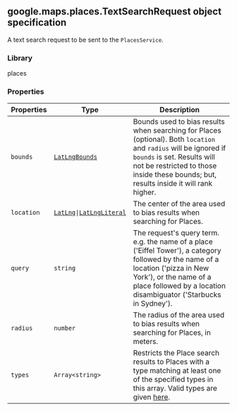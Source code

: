 <h2 id="TextSearchRequest">
google.maps.places.TextSearchRequest
object specification
</h2><p>A text search request to be sent to the <code>PlacesService</code>.</p><h3>Library</h3><p>places</p><h3>Properties</h3><table summary="interface TextSearchRequest - Properties" width="100%">
<thead>
<tr><th>Properties</th>
<th>Type</th>
<th>Description</th>
</tr></thead>
<tbody>
<tr>
<td><code>bounds</code></td>
<td><code><a href="https://github.com/amenadiel/google-maps-documentation/blob/master/docs/google.maps.LatLngBounds.md">LatLngBounds</a></code></td>
<td>Bounds used to bias results when searching for Places (optional). Both <code>location</code> and <code>radius</code> will be ignored if <code>bounds</code> is set. Results will not be restricted to those inside these bounds; but, results inside it will rank higher.</td>
</tr>
<tr>
<td><code>location</code></td>
<td><code><a href="https://github.com/amenadiel/google-maps-documentation/blob/master/docs/google.maps.LatLng.md">LatLng</a>|<a href="https://github.com/amenadiel/google-maps-documentation/blob/master/docs/google.maps.LatLngLiteral.md">LatLngLiteral</a></code></td>
<td>The center of the area used to bias results when searching for Places.</td>
</tr>
<tr>
<td><code>query</code></td>
<td><code>string</code></td>
<td>The request's query term. e.g. the name of a place ('Eiffel Tower'), a category followed by the name of a location ('pizza in New York'), or the name of a place followed by a location disambiguator ('Starbucks in Sydney').</td>
</tr>
<tr>
<td><code>radius</code></td>
<td><code>number</code></td>
<td>The radius of the area used to bias results when searching for Places, in meters.</td>
</tr>
<tr>
<td><code>types</code></td>
<td><code>Array&lt;string&gt;</code></td>
<td>Restricts the Place search results to Places with a type matching at least one of the specified types in this array. Valid types are given <a href="/maps/documentation/places/supported_types">here</a>.</td>
</tr>
</tbody>
</table>